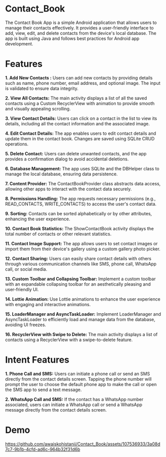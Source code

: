 # Contact_Book
The Contact Book App is a simple Android application that allows users to manage their contacts effectively. It provides a user-friendly interface to add, view, edit, and delete contacts from the device's local database. The app is built using Java and follows best practices for Android app development.
# Features
**1. Add New Contacts :** Users can add new contacts by providing details such as name, phone number, email address, and optional image. The input is validated to ensure data integrity.

**2. View All Contacts:** The main activity displays a list of all the saved contacts using a Custom RecyclerView with animation to provide smooth and visually appealing scrolling.

**3. View Contact Details:** Users can click on a contact in the list to view its details, including all the contact information and the associated image.

**4. Edit Contact Details:** The app enables users to edit contact details and update them in the contact book. Changes are saved using SQLite CRUD operations.

**5. Delete Contact:** Users can delete unwanted contacts, and the app provides a confirmation dialog to avoid accidental deletions.

**6. Database Management:** The app uses SQLite and the DBHelper class to manage the local database, ensuring data persistence.

**7. Content Provider:** The ContactBookProvider class abstracts data access, allowing other apps to interact with the contact data securely.

**8. Permissions Handling:** The app requests necessary permissions (e.g., READ_CONTACTS, WRITE_CONTACTS) to access the user's contact data.

**9. Sorting:** Contacts can be sorted alphabetically or by other attributes, enhancing the user experience.

**10. Contact Book Statistics:** The ShowContactBook activity displays the total number of contacts or other relevant statistics.

**11. Contact Image Support:** The app allows users to set contact images or import them from their device's gallery using a custom gallery photo picker.

**12. Contact Sharing:** Users can easily share contact details with others through various communication channels like SMS, phone call, WhatsApp call, or social media.

**13. Custom Toolbar and Collapsing Toolbar:** Implement a custom toolbar with an expandable collapsing toolbar for an aesthetically pleasing and user-friendly UI.

**14. Lottie Animation:** Use Lottie animations to enhance the user experience with engaging and interactive animations.

**15. LoaderManager and AsyncTaskLoader:** Implement LoaderManager and AsyncTaskLoader to efficiently load and manage data from the database, avoiding UI freezes.

**16. RecyclerView with Swipe to Delete:** The main activity displays a list of contacts using a RecyclerView with a swipe-to-delete feature. 

# Intent Features

**1. Phone Call and SMS:** Users can initiate a phone call or send an SMS directly from the contact details screen. Tapping the phone number will prompt the user to choose the default phone app to make the call or open the SMS app to send a text message.

**2. WhatsApp Call and SMS:** If the contact has a WhatsApp number associated, users can initiate a WhatsApp call or send a WhatsApp message directly from the contact details screen.

# Demo



https://github.com/awaiskohistanii/Contact_Book/assets/107536933/3a08d7c7-9b1b-4cfd-ad6c-964b32f31d6b

